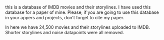 this is a database of IMDB movies and their storylines. I have used this database for a paper of mine. Please, if you
are going to use this database in your appers and projects, don't forget to cite my paper.

In here we have 24,500 movies and their storylines uploaded to IMDB. Shorter storylines and noise datapoints were all removed.